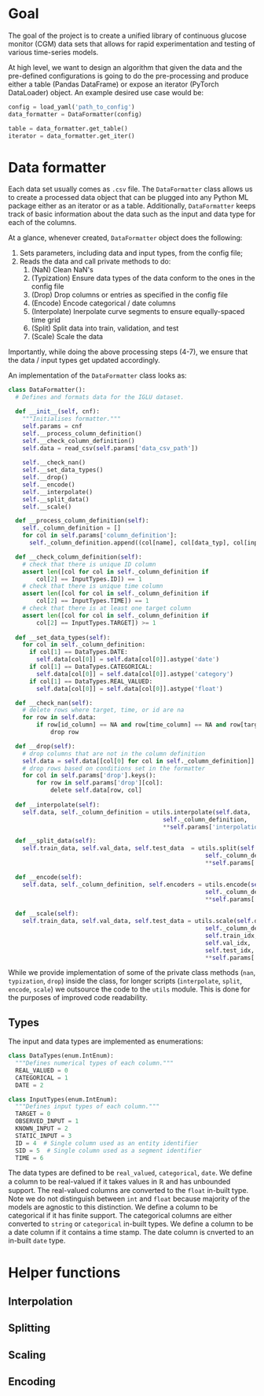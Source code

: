 # Goal 

The goal of the project is to create  a unified library of continuous glucose monitor (CGM) data sets that allows for rapid experimentation and testing of various time-series models. 

At high level, we want to design an algorithm that given the data and the pre-defined configurations is going to do the pre-processing and produce either a table (Pandas DataFrame) or expose an iterator (PyTorch DataLoader) object. An example desired use case would be:

```python
config = load_yaml('path_to_config')
data_formatter = DataFormatter(config)

table = data_formatter.get_table()
iterator = data_formatter.get_iter()
```

# Data formatter

Each data set usually comes as `.csv` file. The `DataFormatter` class allows us to create a processed data object that can be plugged into any Python ML package either as an iterator or as a table. Additionally, `DataFormatter` keeps track of basic information about the data such as the input and data type for each of the columns. 

At a glance, whenever created, `DataFormatter` object does the following:

1. Sets parameters, including data and input types, from the config file; 
2. Reads the data and call private methods to do: 
    1. (NaN) Clean NaN's 
    2. (Typization) Ensure data types of the data conform to the ones in the config file 
    3. (Drop) Drop columns or entries as specified in the config file 
    4. (Encode) Encode categorical / date columns 
    5. (Interpolate) Inerpolate curve segments to ensure equally-spaced time grid 
    6. (Split) Split data into train, validation, and test  
    7. (Scale) Scale the data 

Importantly, while doing the above processing steps (4-7), we ensure that the data / input types get updated accordingly. 

An implementation of the `DataFormatter` class looks as:
```python
class DataFormatter():
  # Defines and formats data for the IGLU dataset.

  def __init__(self, cnf):
    """Initialises formatter."""
    self.params = cnf
    self.__process_column_definition()
    self.__check_column_definition()
    self.data = read_csv(self.params['data_csv_path'])
    
    self.__check_nan()
    self.__set_data_types()
    self.__drop()
    self.__encode()
    self.__interpolate()
    self.__split_data()
    self.__scale()

  def __process_column_definition(self):
    self._column_definition = []
    for col in self.params['column_definition']:
      self._column_definition.append((col[name], col[data_typ], col[input_type]))

  def __check_column_definition(self):
    # check that there is unique ID column
    assert len([col for col in self._column_definition if 
        col[2] == InputTypes.ID]) == 1
    # check that there is unique time column
    assert len([col for col in self._column_definition if 
        col[2] == InputTypes.TIME]) == 1
    # check that there is at least one target column
    assert len([col for col in self._column_definition if 
        col[2] == InputTypes.TARGET]) >= 1
  
  def __set_data_types(self):
    for col in self._column_definition:
      if col[1] == DataTypes.DATE:
        self.data[col[0]] = self.data[col[0]].astype('date')
      if col[1] == DataTypes.CATEGORICAL:
        self.data[col[0]] = self.data[col[0]].astype('category')
      if col[1] == DataTypes.REAL_VALUED:
        self.data[col[0]] = self.data[col[0]].astype('float')

  def __check_nan(self):
    # delete rows where target, time, or id are na
    for row in self.data:
        if row[id_column] == NA and row[time_column] == NA and row[target_column] == NA:
            drop row

  def __drop(self):
    # drop columns that are not in the column definition
    self.data = self.data[[col[0] for col in self._column_definition]]
    # drop rows based on conditions set in the formatter
    for col in self.params['drop'].keys():
        for row in self.params['drop'][col]:
            delete self.data[row, col]
  
  def __interpolate(self):
    self.data, self._column_definition = utils.interpolate(self.data, 
                                            self._column_definition, 
                                            **self.params['interpolation_params'])

  def __split_data(self):
    self.train_data, self.val_data, self.test_data  = utils.split(self.data,
                                                        self._column_definition, 
                                                        **self.params['split_params'])

  def __encode(self):
    self.data, self._column_definition, self.encoders = utils.encode(self.data, 
                                                        self._column_definition, 
                                                        **self.params['encoding_params'])
  
  def __scale(self):
    self.train_data, self.val_data, self.test_data = utils.scale(self.data, 
                                                        self._column_definition, 
                                                        self.train_idx, 
                                                        self.val_idx, 
                                                        self.test_idx, 
                                                        **self.params['scaling_params'])
```

While we provide implementation of some of the private class methods (`nan`, `typization`, `drop`) inside the class, for longer scripts (`interpolate`, `split`, `encode`, `scale`) we outsource the code to the `utils` module. This is done for the purposes of improved code readability.

## Types
The input and data types are implemented as enumerations:
```python 
class DataTypes(enum.IntEnum):
  """Defines numerical types of each column."""
  REAL_VALUED = 0
  CATEGORICAL = 1
  DATE = 2

class InputTypes(enum.IntEnum):
  """Defines input types of each column."""
  TARGET = 0
  OBSERVED_INPUT = 1
  KNOWN_INPUT = 2
  STATIC_INPUT = 3
  ID = 4  # Single column used as an entity identifier
  SID = 5  # Single column used as a segment identifier
  TIME = 6 
```

The data types are defined to be `real_valued`, `categorical`, `date`. We define a column to be real-valued if it takes values in $\mathbb{R}$ and has unbounded support. The real-valued columns are converted to the `float` in-built type. Note we do not distinguish between `int` and `float` because majority of the models are agnostic to this distinction. We define a column to be categorical if it has finite support. The categorical columns are either converted to `string` or `categorical` in-built types. We define a column to be a date column  if it contains a time stamp. The date column is cnverted to an in-built `date` type.

# Helper functions

## Interpolation 

## Splitting 

## Scaling

## Encoding